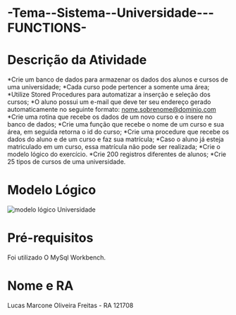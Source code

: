 # -Tema--Sistema--Universidade---FUNCTIONS-

# Descrição da Atividade

*Crie um banco de dados para armazenar os dados dos alunos e cursos de uma universidade;
*Cada curso pode pertencer a somente uma área;
*Utilize Stored Procedures para automatizar a inserção e seleção dos cursos;
*O aluno possui um e-mail que deve ter seu endereço gerado automaticamente no seguinte formato: nome.sobrenome@dominio.com
*Crie uma rotina que recebe os dados de um novo curso e o insere no banco de dados;
*Crie uma função que recebe o nome de um curso e sua área, em seguida retorna o id do curso;
*Crie uma procedure que recebe os dados do aluno e de um curso e faz sua matrícula;
*Caso o aluno já esteja matriculado em um curso, essa matrícula não pode ser realizada;
*Crie o modelo lógico do exercício.
*Crie 200 registros diferentes de alunos;
*Crie 25 tipos de cursos de uma universidade.

# Modelo Lógico 
![modelo lógico Universidade](https://github.com/Lumarcone/-Tema--Sistema--Universidade---FUNCTIONS-/assets/137897667/ddf7a218-e2ae-4289-bef6-069bbd624834)

# Pré-requisitos
Foi utilizado O MySql Workbench.

# Nome e RA
Lucas Marcone Oliveira Freitas - RA 121708

